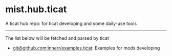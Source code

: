 # mist.hub.ticat
A ticat hub repo: for ticat developing and some daily-use tools

---
The list below will be fetched and parsed by ticat
* [git@github.com:innerr/examples.ticat](https://github.com/innerr/examples.ticat): Examples for mods developing
